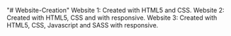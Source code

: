 "# Website-Creation"
Website 1: Created with HTML5 and CSS.
Website 2: Created with HTML5, CSS and with responsive.
Website 3: Created with HTML5, CSS, Javascript and SASS with responsive.
